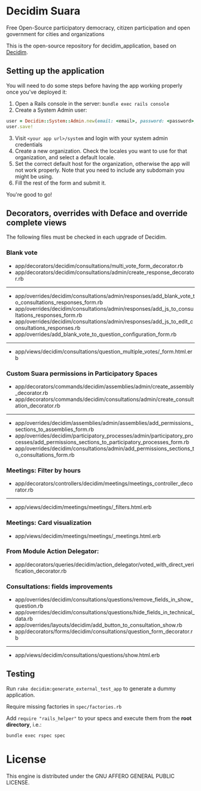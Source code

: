 # Decidim Suara

Free Open-Source participatory democracy, citizen participation and open government for cities and organizations

This is the open-source repository for decidim_application, based on [Decidim](https://github.com/decidim/decidim).

## Setting up the application

You will need to do some steps before having the app working properly once you've deployed it:

1. Open a Rails console in the server: `bundle exec rails console`
2. Create a System Admin user:
```ruby
user = Decidim::System::Admin.new(email: <email>, password: <password>, password_confirmation: <password>)
user.save!
```
3. Visit `<your app url>/system` and login with your system admin credentials
4. Create a new organization. Check the locales you want to use for that organization, and select a default locale.
5. Set the correct default host for the organization, otherwise the app will not work properly. Note that you need to include any subdomain you might be using.
6. Fill the rest of the form and submit it.

You're good to go!

## Decorators, overrides with Deface and override complete views

The following files must be checked in each upgrade of Decidim.

### Blank vote

- app/decorators/decidim/consultations/multi_vote_form_decorator.rb
- app/decorators/decidim/consultations/admin/create_response_decorator.rb
----------
- app/overrides/decidim/consultations/admin/responses/add_blank_vote_to_consultations_responses_form.rb
- app/overrides/decidim/consultations/admin/responses/add_js_to_consultations_responses_form.rb
- app/overrides/decidim/consultations/admin/responses/add_js_to_edit_consultations_responses.rb
- app/overrides/add_blank_vote_to_question_configuration_form.rb
----------
- app/views/decidim/consultations/question_multiple_votes/_form.html.erb

### Custom Suara permissions in Participatory Spaces

- app/decorators/commands/decidim/assemblies/admin/create_assembly_decorator.rb
- app/decorators/commands/decidim/consultations/admin/create_consultation_decorator.rb
----------
- app/overrides/decidim/assemblies/admin/assemblies/add_permissions_sections_to_assemblies_form.rb
- app/overrides/decidim/participatory_processes/admin/participatory_processes/add_permissions_sections_to_participatory_processes_form.rb
- app/overrides/decidim/consultations/admin/add_permissions_sections_to_consultations_form.rb

### Meetings: Filter by hours

- app/decorators/controllers/decidim/meetings/meetings_controller_decorator.rb
----------
- app/views/decidim/meetings/meetings/_filters.html.erb

### Meetings: Card visualization

- app/views/decidim/meetings/meetings/_meetings.html.erb

### From Module Action Delegator:
- app/decorators/queries/decidim/action_delegator/voted_with_direct_verification_decorator.rb

### Consultations: fields improvements

- app/overrides/decidim/consultations/questions/remove_fields_in_show_question.rb
- app/overrides/decidim/consultations/questions/hide_fields_in_technical_data.rb
- app/overrides/layouts/decidim/add_button_to_consultation_show.rb
- app/decorators/forms/decidim/consultations/question_form_decorator.rb
----------
- app/views/decidim/consultations/questions/show.html.erb

## Testing

Run `rake decidim:generate_external_test_app` to generate a dummy application.

Require missing factories in `spec/factories.rb`

Add `require "rails_helper"` to your specs and execute them from the **root directory**, i.e.:

`bundle exec rspec spec`

# License
This engine is distributed under the GNU AFFERO GENERAL PUBLIC LICENSE.
